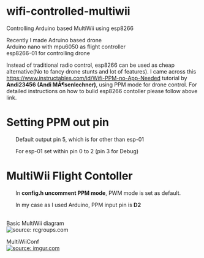 # wifi-controlled-multiwii
Controlling Arduino based MultiWii using esp8266

Recently I made Adruino based drone <br>
Arduino nano with mpu6050 as flight controller<br>
esp8266-01 for controlling drone

Instead of traditional radio control, esp8266 can be used as cheap alternative(No to fancy drone stunts and lot of features).
I came across this https://www.instructables.com/id/Wifi-PPM-no-App-Needed tutorial by <b>Andi23456 (Andi MÃ¶senlechner)</b>, using PPM mode for drone control.
For detailed instructions on how to bulid esp8266 contoller please follow above link.

<h1>Setting PPM out pin</h1>

<ul>Default output pin 5, which is for other than esp-01</ul>
<ul>For esp-01 set within pin 0 to 2 (pin 3 for Debug)</ul>

<h1>MultiWii Flight Contoller</h1>
<ul>In <b>config.h uncomment PPM mode</b>, PWM mode is set as default.</ul>

<ul>In my case as I used Arduino, PPM input pin is <b>D2</b></ul><br>
Basic MultiWii diagram<br>
<a><img src="https://img.rcgroups.com/http://i.imgur.com/Nsj6Jjq.png?h=Em3qFsZvDtwvKzDLF5mOqA" title="source: rcgroups.com" /></a>


MultiWiiConf<br>
<a href="https://imgur.com/aJTKueH"><img src="https://i.imgur.com/aJTKueH.gif" title="source: imgur.com" /></a>

